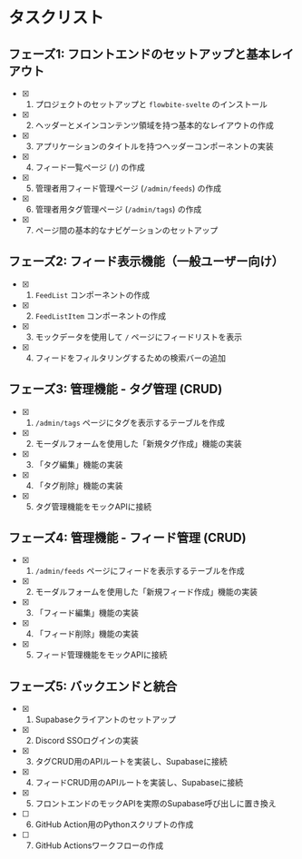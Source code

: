 # タスクリスト

## フェーズ1: フロントエンドのセットアップと基本レイアウト

- [x] 1. プロジェクトのセットアップと `flowbite-svelte` のインストール
- [x] 2. ヘッダーとメインコンテンツ領域を持つ基本的なレイアウトの作成
- [x] 3. アプリケーションのタイトルを持つヘッダーコンポーネントの実装
- [x] 4. フィード一覧ページ (`/`) の作成
- [x] 5. 管理者用フィード管理ページ (`/admin/feeds`) の作成
- [x] 6. 管理者用タグ管理ページ (`/admin/tags`) の作成
- [x] 7. ページ間の基本的なナビゲーションのセットアップ

## フェーズ2: フィード表示機能（一般ユーザー向け）

- [x] 1. `FeedList` コンポーネントの作成
- [x] 2. `FeedListItem` コンポーネントの作成
- [x] 3. モックデータを使用して `/` ページにフィードリストを表示
- [x] 4. フィードをフィルタリングするための検索バーの追加

## フェーズ3: 管理機能 - タグ管理 (CRUD)

- [x] 1. `/admin/tags` ページにタグを表示するテーブルを作成
- [x] 2. モーダルフォームを使用した「新規タグ作成」機能の実装
- [x] 3. 「タグ編集」機能の実装
- [x] 4. 「タグ削除」機能の実装
- [x] 5. タグ管理機能をモックAPIに接続

## フェーズ4: 管理機能 - フィード管理 (CRUD)

- [x] 1. `/admin/feeds` ページにフィードを表示するテーブルを作成
- [x] 2. モーダルフォームを使用した「新規フィード作成」機能の実装
- [x] 3. 「フィード編集」機能の実装
- [x] 4. 「フィード削除」機能の実装
- [x] 5. フィード管理機能をモックAPIに接続

## フェーズ5: バックエンドと統合

- [x] 1. Supabaseクライアントのセットアップ
- [x] 2. Discord SSOログインの実装
- [x] 3. タグCRUD用のAPIルートを実装し、Supabaseに接続
- [x] 4. フィードCRUD用のAPIルートを実装し、Supabaseに接続
- [x] 5. フロントエンドのモックAPIを実際のSupabase呼び出しに置き換え
- [ ] 6. GitHub Action用のPythonスクリプトの作成
- [ ] 7. GitHub Actionsワークフローの作成